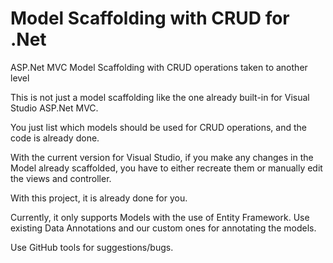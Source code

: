 # Model Scaffolding with CRUD for .Net
ASP.Net MVC Model Scaffolding with CRUD operations taken to another level

This is not just a model scaffolding like the one already built-in for Visual Studio ASP.Net MVC.

You just list which models should be used for CRUD operations, and the code is already done.


With the current version for Visual Studio, if you make any changes in the Model already scaffolded, you have to either recreate them or manually edit the views and controller.

With this project, it is already done for you.

Currently, it only supports Models with the use of Entity Framework.
Use existing Data Annotations and our custom ones for annotating the models.

Use GitHub tools for suggestions/bugs.


